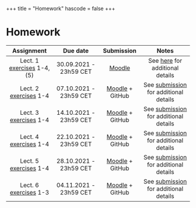 +++
title = "Homework"
hascode = false
+++

# Homework

|  Assignment  |  Due date  |  Submission  |  Notes  |
| :----------: | :--------: | :----------: | :-----: |
| Lect. 1 [exercises](/lecture1/#exercises_-_lecture_1) 1-4, (5) | 30.09.2021 - 23h59 CET| [Moodle](https://moodle-app2.let.ethz.ch/course/view.php?id=15755#section-1) | See [here](/software_install/#exercises_and_homework) for additional details |
| Lect. 2 [exercises](/lecture2/#exercises_-_lecture_2) 1-4      | 07.10.2021 - 23h59 CET| [Moodle](https://moodle-app2.let.ethz.ch/course/view.php?id=15755#section-2) + GitHub | See [submission](/logistics/#submission) for additional details |
| Lect. 3 [exercises](/lecture3/#exercises_-_lecture_3) 1-4      | 14.10.2021 - 23h59 CET| [Moodle](https://moodle-app2.let.ethz.ch/course/view.php?id=15755#section-3) + GitHub | See [submission](/logistics/#submission) for additional details |
| Lect. 4 [exercises](/lecture4/#exercises_-_lecture_4) 1-4      | 22.10.2021 - 23h59 CET| [Moodle](https://moodle-app2.let.ethz.ch/course/view.php?id=15755#section-4) + GitHub | See [submission](/logistics/#submission) for additional details |
| Lect. 5 [exercises](/lecture5/#exercises_-_lecture_5) 1-4      | 28.10.2021 - 23h59 CET| [Moodle](https://moodle-app2.let.ethz.ch/course/view.php?id=15755#section-5) + GitHub | See [submission](/logistics/#submission) for additional details |
| Lect. 6 [exercises](/lecture6/#exercises_-_lecture_6) 1-3      | 04.11.2021 - 23h59 CET| [Moodle](https://moodle-app2.let.ethz.ch/course/view.php?id=15755#section-6) + GitHub | See [submission](/logistics/#submission) for additional details |
